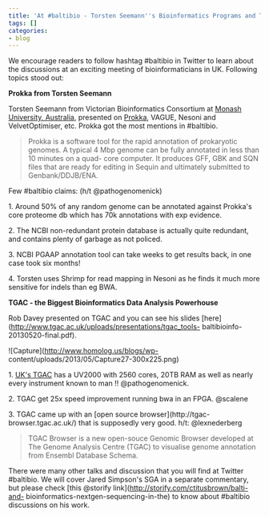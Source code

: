 ```yaml
---
title: 'At #baltibio - Torsten Seemann''s Bioinformatics Programs and TGAC'
tags: []
categories:
- blog
---
```

We encourage readers to follow hashtag #baltibio in Twitter to learn about the
discussions at an exciting meeting of bioinformaticians in UK. Following
topics stood out:
<!--more-->

**Prokka from Torsten Seemann**

Torsten Seemann from Victorian Bioinformatics Consortium at [Monash
University, Australia](http://www.vicbioinformatics.com/), presented on
[Prokka](http://www.vicbioinformatics.com/software.prokka.shtml), VAGUE,
Nesoni and VelvetOptimiser, etc. Prokka got the most mentions in #baltibio.

> Prokka is a software tool for the rapid annotation of prokaryotic genomes. A
typical 4 Mbp genome can be fully annotated in less than 10 minutes on a quad-
core computer. It produces GFF, GBK and SQN files that are ready for editing
in Sequin and ultimately submitted to Genbank/DDJB/ENA.

Few #baltibio claims: (h/t @pathogenomenick)

1\. Around 50% of any random genome can be annotated against Prokka's core
proteome db which has 70k annotations with exp evidence.

2\. The NCBI non-redundant protein database is actually quite redundant, and
contains plenty of garbage as not policed.

3\. NCBI PGAAP annotation tool can take weeks to get results back, in one case
took six months!

4\. Torsten uses Shrimp for read mapping in Nesoni as he finds it much more
sensitive for indels than eg BWA.

**TGAC - the Biggest Bioinformatics Data Analysis Powerhouse**

Rob Davey presented on TGAC and you can see his slides
[here](http://www.tgac.ac.uk/uploads/presentations/tgac_tools-
baltibioinfo-20130520-final.pdf).

![Capture](http://www.homolog.us/blogs/wp-
content/uploads/2013/05/Capture27-300x225.png)

1\. [UK's TGAC](http://www.tgac.ac.uk/) has a UV2000 with 2560 cores, 20TB RAM
as well as nearly every instrument known to man !! @pathogenomenick.

2\. TGAC get 25x speed improvement running bwa in an FPGA. @scalene

3\. TGAC came up with an [open source browser](http://tgac-
browser.tgac.ac.uk/) that is supposedly very good. h/t: @lexnederberg

> TGAC Browser is a new open-souce Genomic Browser developed at The Genome
Analysis Centre (TGAC) to visualise genome annotation from Ensembl Database
Schema.

There were many other talks and discussion that you will find at Twitter
#baltibio. We will cover Jared Simpson's SGA in a separate commentary, but
please check [this @storify link](http://storify.com/ctitusbrown/balti-and-
bioinformatics-nextgen-sequencing-in-the) to know about #baltibio discussions
on his work.

